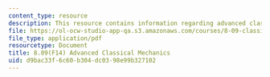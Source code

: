```yaml
---
content_type: resource
description: This resource contains information regarding advanced classical mechanics.
file: https://ol-ocw-studio-app-qa.s3.amazonaws.com/courses/8-09-classical-mechanics-iii-fall-2014/d9bac33f6c60b304dc0398e99b327102_MIT8_09F14_full.pdf
file_type: application/pdf
resourcetype: Document
title: 8.09(F14) Advanced Classical Mechanics
uid: d9bac33f-6c60-b304-dc03-98e99b327102
---
```

